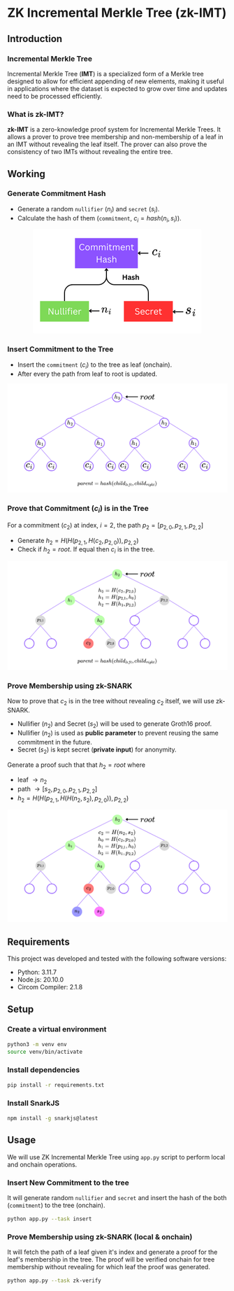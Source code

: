 # ZK Incremental Merkle Tree (zk-IMT)

## Introduction

### Incremental Merkle Tree

Incremental Merkle Tree (**IMT**) is a specialized form of a Merkle tree designed to allow for efficient appending of new elements, making it useful in applications where the dataset is expected to grow over time and updates need to be processed efficiently.

### What is zk-IMT?

**zk-IMT** is a zero-knowledge proof system for Incremental Merkle Trees. It allows a prover to prove tree membership and non-membership of a leaf in an IMT without revealing the leaf itself. The prover can also prove the consistency of two IMTs without revealing the entire tree.

## Working

### Generate Commitment Hash

- Generate a random `nullifier` ($n_i$) and `secret` ($s_i$).
- Calculate the hash of them (`commitment`, $c_i = hash(n_i, s_i)$).

<p align="center"> <img src="./files/docs/Commitment.png" /> </p>

### Insert Commitment to the Tree

- Insert the `commitment` ($c_i$) to the tree as leaf (onchain).
- After every the path from leaf to root is updated.

<p align="center"> <img src="./files/docs/tree.png" /> </p>

### Prove that Commitment ($c_i$) is in the Tree

For a commitment ($c_2$) at index, $i=2$, the path $p_2 = [p_{2,0}, p_{2,1}, p_{2,2}]$

- Generate $h_2 = H(H(p_{2,1},H(c_2, p_{2,0})),p_{2,2})$
- Check if $h_2 = root$. If equal then $c_i$ is in the tree.

<p align="center"> <img src="./files/docs/verify.png" /> </p>

### Prove Membership using zk-SNARK

Now to prove that $c_2$ is in the tree without revealing $c_2$ itself, we will use zk-SNARK.

- Nullifier ($n_2$) and Secret ($s_2$) will be used to generate Groth16 proof.
- Nullifier ($n_2$) is used as **public parameter** to prevent reusing the same commitment in the future.
- Secret ($s_2$) is kept secret (**private input**) for anonymity.

Generate a proof such that that $h_2 = root$ where

- leaf $\rightarrow n_2$
- path $\rightarrow [s_2, p_{2,0}, p_{2,1}, p_{2,2}]$
- $h_2 = H(H(p_{2,1},H(H(n_2, s_2), p_{2,0})),p_{2,2})$

<p align="center"> <img src="./files/docs/zkverify.png" /> </p>

## Requirements

This project was developed and tested with the following software versions:

- Python: 3.11.7
- Node.js: 20.10.0
- Circom Compiler: 2.1.8

## Setup

### Create a virtual environment

```bash
python3 -m venv env
source venv/bin/activate
```

### Install dependencies

```bash
pip install -r requirements.txt
```

### Install SnarkJS

```bash
npm install -g snarkjs@latest
```

## Usage

We will use ZK Incremental Merkle Tree using `app.py` script to perform local and onchain operations.

### Insert New Commitment to the tree

It will generate random `nullifier` and `secret` and insert the hash of the both (`commitment`) to the tree (onchain).

```bash
python app.py --task insert
```

### Prove Membership using zk-SNARK (local & onchain)

It will fetch the path of a leaf given it's index and generate a proof for the leaf's membership in the tree. The proof will be verified onchain for tree membership without revealing for which leaf the proof was generated.

```bash
python app.py --task zk-verify
```
